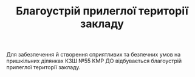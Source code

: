 ﻿---
title: Благоустрій прилеглої території закладу
---

Для забезпечення й створення сприятливих та безпечних умов на пришкільних ділянках КЗШ №55 КМР ДО відбувається благоустрій прилеглої території закладу.

<slideshow />
